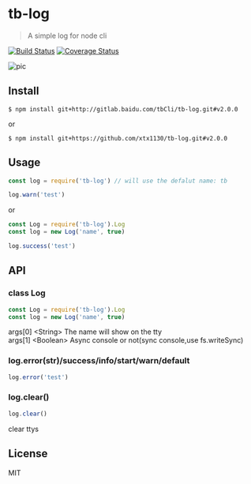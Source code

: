 # tb-log
> A simple log for node cli  

[![Build Status](https://travis-ci.org/xtx1130/tb-log.svg?branch=master)](https://travis-ci.org/xtx1130/tb-log)
[![Coverage Status](https://coveralls.io/repos/github/xtx1130/tb-log/badge.svg?branch=master)](https://coveralls.io/github/xtx1130/tb-log?branch=master)  

![pic](https://raw.githubusercontent.com/xtx1130/blog/master/images/expression/tb-log.png)

## Install
```shell
$ npm install git+http://gitlab.baidu.com/tbCli/tb-log.git#v2.0.0
```
or
```shell
$ npm install git+https://github.com/xtx1130/tb-log.git#v2.0.0
```

## Usage
```js
const log = require('tb-log') // will use the defalut name: tb

log.warn('test')
```
or
```js
const Log = require('tb-log').Log
const log = new Log('name', true)

log.success('test')
```

## API

### class Log
```js
const Log = require('tb-log').Log
const log = new Log('name', true)
```
args[0] &lt;String&gt; The name will show on the tty  
args[1] &lt;Boolean&gt; Async console or not(sync console,use fs.writeSync) 

### log.error(str)/success/info/start/warn/default
```js
log.error('test')
```

### log.clear()
```js
log.clear()
```
clear ttys

## License

MIT